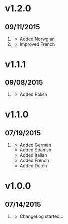 # v1.2.0
## 09/11/2015

1. [](#new)
    * Added Norwgian
1. [](#improved)
	* Improved French

# v1.1.1
## 09/08/2015

1. [](#new)
    * Added Polish

# v1.1.0
## 07/19/2015

1. [](#new)
    * Added German
    * Added Spanish
    * Added Italian
    * Added French
    * Added Dutch

# v1.0.0
## 07/14/2015

1. [](#new)
    * ChangeLog started...
